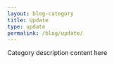 ```yaml
---
layout: blog-category
title: Update
type: update
permalink: /blog/update/
---
```


Category description content here
